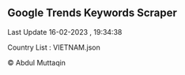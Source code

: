 

## Google Trends Keywords Scraper 
 
Last Update 16-02-2023 , 19:34:38

Country List :
VIETNAM.json



© Abdul Muttaqin 
